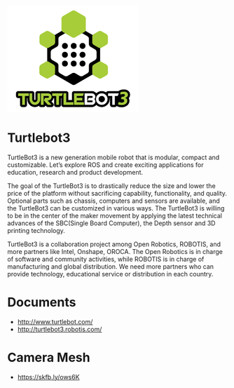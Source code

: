 <img src="https://raw.githubusercontent.com/ROBOTIS-GIT/ROBOTIS-Documents/master/wiki-images/Turtlebot3/Turtlebot3_logo.jpg" width="300">

# Turtlebot3

TurtleBot3 is a new generation mobile robot that is modular, compact and customizable. Let’s explore ROS and create exciting applications for education, research and product development.

The goal of the TurtleBot3 is to drastically reduce the size and lower the price of the platform without sacrificing capability, functionality, and quality. Optional parts such as chassis, computers and sensors are available, and the TurtleBot3 can be customized in various ways. The TurtleBot3 is willing to be in the center of the maker movement by applying the latest technical advances of the SBC(Single Board Computer), the Depth sensor and 3D printing technology.

TurtleBot3 is a collaboration project among Open Robotics, ROBOTIS, and more partners like Intel, Onshape, OROCA. The Open Robotics is in charge of software and community activities, while ROBOTIS is in charge of manufacturing and global distribution. We need more partners who can provide technology, educational service or distribution in each country.

# Documents

- http://www.turtlebot.com/
- http://turtlebot3.robotis.com/

# Camera Mesh
- https://skfb.ly/ows6K
